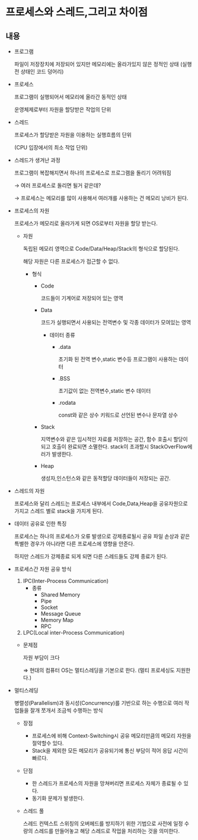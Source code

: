# 프로세스와 스레드,그리고 차이점


## 내용

- 프로그램

  파일이 저장장치에 저장되어 있지만 메모리에는 올라가있지 않은 정적인 상태 (실행전 상태인 코드 덩어리)

- 프로세스

  프로그램이 실행되어서 메모리에 올라간 동적인 상태

  운영체제로부터 자원을 할당받은 작업의 단위

- 스레드

  프로세스가 할당받은 자원을 이용하는 실행흐름의 단위

  (CPU 입장에서의 최소 작업 단위)


- 스레드가 생겨난 과정

  프로그램이 복잡해지면서 하나의 프로세스로 프로그램을 돌리기 어려워짐

  → 여러 프로세스로 돌리면 될거 같은데?

  → 프로세스는 메모리를 많이 사용해서 여러개를 사용하는 건 메모리 낭비가 된다.

- 프로세스의 자원

  프로세스가 메모리로 올라가게 되면 OS로부터 자원을 할당 받는다.

    - 자원

      독립된 메모리 영역으로 Code/Data/Heap/Stack의 형식으로 할당된다.

      해당 자원은 다른 프로세스가 접근할 수 없다.

        - 형식
            - Code

              코드들이 기계어로 저장되어 있는 영역

            - Data

              코드가 실행되면서 사용되는 전역변수 및 각종 데이터가 모여있는 영역

                - 데이터 종류
                    - .data

                      초기화 된 전역 변수,static 변수등 프로그램이 사용하는 데이터

                    - .BSS

                      초기값이 없는 전역변수,static 변수 데이터

                    - .rodata

                      const와 같은 상수 키워드로 선언된 변수나 문자열 상수

            - Stack

              지역변수와 같은 임시적인 자료를 저장하는 공간, 함수 호출시 할당이 되고 호출이 완료되면 소멸한다. stack이 초과할시 StackOverFlow에러가 발생한다.

            - Heap

              생성자,인스턴스와 같은 동적할당 데이터들이 저장되는 공간.

- 스레드의 자원

  프로세스와 달리 스레드는 프로세스 내부에서 Code,Data,Heap을 공유자원으로 가지고 스레드 별로 stack을 가지게 된다.

- 데이터 공유로 인한 특징

  프로세스는 하나의 프로세스가 오류 발생으로 강제종료될시 공유 파일 손상과 같은 특별한 경우가 아니라면 다른 프로세스에 영향을 안준다.

  하지만 스레드가 강제종료 되게 되면 다른 스레드들도 강제 종료가 된다.


- 프로세스간 자원 공유 방식
    1. IPC(Inter-Process Communication)
        - 종류
            - Shared Memory
            - Pipe
            - Socket
            - Message Queue
            - Memory Map
            - RPC
    2. LPC(Local inter-Process Communication)
    - 문제점

      자원 부담이 크다

      ⇒ 현대의 컴퓨터 OS는 멀티스레딩을 기본으로 한다. (멀티 프로세싱도 지원한다.)


- 멀티스레딩

  병렬성(Parallelism)과 동시성(Concurrency)를 기반으로 하는 수행으로 여러 작업들을 잘개 쪼개서 조금씩 수행하는 방식

    - 장점
        - 프로세스에 비해 Context-Switching시 공유 메모리만큼의 메모리 자원을 절약할수 있다.
        - Stack을 제외한 모든 메모리가 공유되기에 통신 부담이 적어 응답 시간이 빠르다.
    - 단점
        - 한 스레드가 프로세스의 자원을 망쳐버리면 프로세스 자체가 종료될 수 있다.
        - 동기화 문제가 발생한다.
    - 스레드 풀

      스레드 컨텍스트 스위칭의 오버헤드를 방지하기 위한 기법으로 사전에 일정 수량의 스레드를 만들어놓고 해당 스레드로 작업을 처리하는 것을 의미한다.
